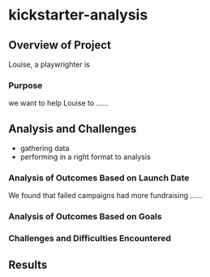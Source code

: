 # kickstarter-analysis
## Overview of Project
Louise, a playwrighter is 

### Purpose
we want to help Louise to ......

## Analysis and Challenges
   - gathering data
   - performing in a right format to analysis


### Analysis of Outcomes Based on Launch Date
We found that failed campaigns had more fundraising ...... 



### Analysis of Outcomes Based on Goals



### Challenges and Difficulties Encountered


## Results
